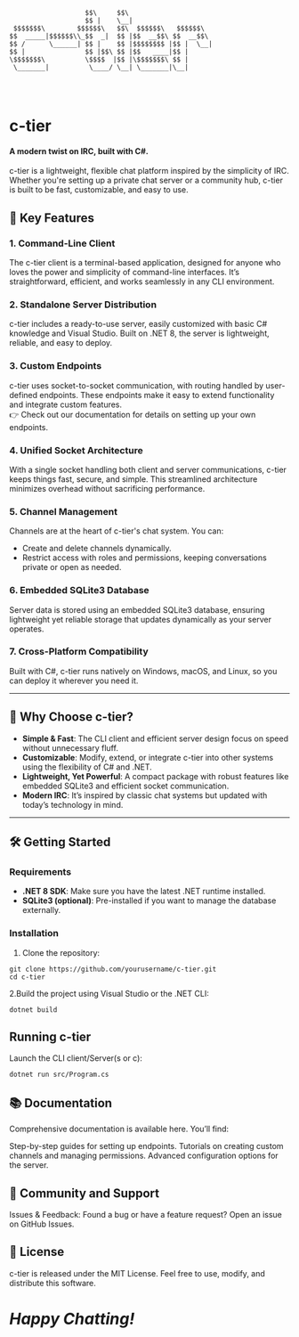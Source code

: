 ```
                   $$\     $$\                     
                   $$ |    \__|                    
 $$$$$$$\        $$$$$$\   $$\  $$$$$$\   $$$$$$\  
$$  _____|$$$$$$\\_$$  _|  $$ |$$  __$$\ $$  __$$\ 
$$ /      \______| $$ |    $$ |$$$$$$$$ |$$ |  \__|
$$ |               $$ |$$\ $$ |$$   ____|$$ |      
\$$$$$$$\          \$$$$  |$$ |\$$$$$$$\ $$ |      
 \_______|          \____/ \__| \_______|\__|      
                                               

                                                 
```
# c-tier  
#### A modern twist on IRC, built with C#.  

c-tier is a lightweight, flexible chat platform inspired by the simplicity of IRC. Whether you're setting up a private chat server or a community hub, c-tier is built to be fast, customizable, and easy to use.

## 🚀 Key Features  

### 1. **Command-Line Client**  
The c-tier client is a terminal-based application, designed for anyone who loves the power and simplicity of command-line interfaces. It’s straightforward, efficient, and works seamlessly in any CLI environment.

### 2. **Standalone Server Distribution**  
c-tier includes a ready-to-use server, easily customized with basic C# knowledge and Visual Studio. Built on .NET 8, the server is lightweight, reliable, and easy to deploy.

### 3. **Custom Endpoints**  
c-tier uses socket-to-socket communication, with routing handled by user-defined endpoints. These endpoints make it easy to extend functionality and integrate custom features.  
👉 Check out our documentation for details on setting up your own endpoints.

### 4. **Unified Socket Architecture**  
With a single socket handling both client and server communications, c-tier keeps things fast, secure, and simple. This streamlined architecture minimizes overhead without sacrificing performance.

### 5. **Channel Management**  
Channels are at the heart of c-tier's chat system. You can:  
  - Create and delete channels dynamically.  
  - Restrict access with roles and permissions, keeping conversations private or open as needed.

### 6. **Embedded SQLite3 Database**  
Server data is stored using an embedded SQLite3 database, ensuring lightweight yet reliable storage that updates dynamically as your server operates.

### 7. **Cross-Platform Compatibility**  
Built with C#, c-tier runs natively on Windows, macOS, and Linux, so you can deploy it wherever you need it.

---

## 🎯 Why Choose c-tier?  
- **Simple & Fast**: The CLI client and efficient server design focus on speed without unnecessary fluff.  
- **Customizable**: Modify, extend, or integrate c-tier into other systems using the flexibility of C# and .NET.  
- **Lightweight, Yet Powerful**: A compact package with robust features like embedded SQLite3 and efficient socket communication.  
- **Modern IRC**: It’s inspired by classic chat systems but updated with today’s technology in mind.

---

## 🛠️ Getting Started  

### Requirements  
- **.NET 8 SDK**: Make sure you have the latest .NET runtime installed.  
- **SQLite3 (optional)**: Pre-installed if you want to manage the database externally.  

### Installation  
1. Clone the repository:  
  ```
  git clone https://github.com/yourusername/c-tier.git
  cd c-tier
  ```
2.Build the project using Visual Studio or the .NET CLI:
  ```
  dotnet build
  ```
## Running c-tier
 Launch the CLI client/Server(s or c):
  ```
  dotnet run src/Program.cs
  ```
## 📚 Documentation
Comprehensive documentation is available here. You’ll find:

Step-by-step guides for setting up endpoints.
Tutorials on creating custom channels and managing permissions.
Advanced configuration options for the server.
## 👥 Community and Support
Issues & Feedback: Found a bug or have a feature request? Open an issue on GitHub Issues.
## 📜 License
c-tier is released under the MIT License. Feel free to use, modify, and distribute this software.

# ***Happy Chatting!***


